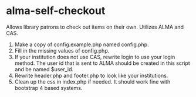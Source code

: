 # alma-self-checkout
Allows library patrons to check out items on their own.  Utilizes ALMA and CAS.


1. Make a copy of config.example.php named config.php.
2. Fill in the missing values of config.php.
3. If your institution does not use CAS, rewrite login to use your login method.  The user id that is sent to ALMA should be created in this script and be named $user_id.
4. Rewrite header.php and footer.php to look like your institutions.
5. Clean up the css in index.php if needed.  It should work fine with bootstrap 4 based systems.
